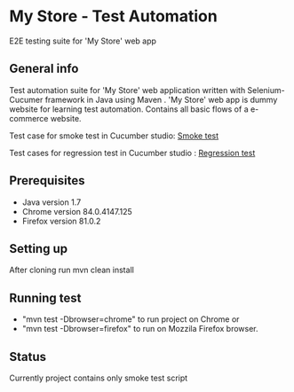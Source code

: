 # My Store - Test Automation 
E2E testing suite for 'My Store' web app

## General info
Test automation suite for 'My Store' web application written with Selenium-Cucumer framework in Java using Maven . 'My Store' web app is dummy website for learning test automation. Contains all basic flows of a e-commerce website.

Test case for smoke test in Cucumber studio:
<a href="https://github.com/elmahodzic/My_store_SeleniumCucumberJava/blob/master/My_store_smoke_test.xlsx">Smoke test</a>

Test cases for regression test in Cucumber studio : 
<a href="https://github.com/elmahodzic/My_store_SeleniumCucumberJava/blob/master/My_store_regression_test.xlsx">Regression test</a>

## Prerequisites
- Java version 1.7
- Chrome version 84.0.4147.125
- Firefox version 81.0.2
  
## Setting up
After cloning run mvn clean install
  
## Running test
- "mvn test -Dbrowser=chrome" to run project on  Chrome or
- "mvn test -Dbrowser=firefox" to run on Mozzila Firefox browser.
  
## Status
Currently project contains only smoke test script
